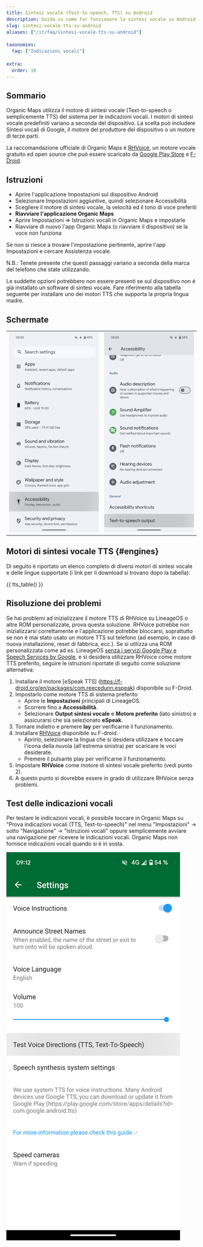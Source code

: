 ```yaml
---
title: Sintesi vocale (Text-to-speech, TTS) su Android
description: Guida su come far funzionare la sintesi vocale su Android
slug: sintesi-vocale-tts-su-android
aliases: ["/it/faq/sintesi-vocale-tts-su-android"]

taxonomies:
  faq: ["Indicazioni vocali"]

extra:
  order: 10
---
```


## Sommario

Organic Maps utilizza il motore di sintesi vocale (Text-to-speech o semplicemente TTS) del sistema per le indicazioni vocali. I motori di sintesi vocale predefiniti variano a seconda del dispositivo. La scelta può includere Sintesi vocali di Google, il motore del produttore del dispositivo o un motore di terze parti.

La raccomandazione ufficiale di Organic Maps è [RHVoice](https://rhvoice.org/), un motore vocale gratuito ed open source che può essere scaricato da [Google Play Store](https://play.google.com/store/apps/details?id=com.github.olga_yakovleva.rhvoice.android) e [F-Droid](https://f-droid.org/en/packages/com.github.olga_yakovleva.rhvoice.android/).

## Istruzioni

- Aprire l'applicazione Impostazioni sul dispositivo Android
- Selezionare Impostazioni aggiuntive, quindi selezionare Accessibilità
- Scegliere il motore di sintesi vocale, la velocità ed il tono di voce preferiti
- **Riavviare l'applicazione Organic Maps**
- Aprire Impostazioni => Istruzioni vocali in Organic Maps e impostarle
- Riavviare di nuovo l'app Organic Maps (o riavviare il dispositivo) se la voce non funziona

Se non si riesce a trovare l'impostazione pertinente, aprire l'app Impostazioni e cercare Assistenza vocale.

N.B.: Tenete presente che questi passaggi variano a seconda della marca del telefono che state utilizzando.

Le suddette opzioni potrebbero non essere presenti se sul dispositivo non è già installato un software di sintesi vocale. Fare riferimento alla tabella seguente per installare uno dei motori TTS che supporta la propria lingua madre.

## Schermate

|             |             |
| ----------- | ----------- |
![Impostazioni](tts_config_1.png "Impostazioni") | ![Accessibilità](tts_config_2.png "Accessibilità")

## Motori di sintesi vocale TTS {#engines}

Di seguito è riportato un elenco completo di diversi motori di sintesi vocale e delle lingue supportate (i link per il download si trovano dopo la tabella):

{{ tts_table() }}

## Risoluzione dei problemi

Se hai problemi ad inizializzare il motore TTS di RHVoice su LineageOS o altre ROM personalizzate, prova questa soluzione. RHVoice potrebbe non inizializzarsi correttamente e l'applicazione potrebbe bloccarsi, soprattutto se non è mai stato usato un motore TTS sul telefono (ad esempio, in caso di nuova installazione, reset di fabbrica, ecc.). Se si utilizza una ROM personalizzata come ad es. LineageOS <ins>senza i servizi Google Play e Speech Services by Google</ins>, e si desidera utilizzare RHVoice come motore TTS preferito, seguire le istruzioni riportate di seguito come soluzione alternativa:

1. Installare il motore [eSpeak TTS] (https://f-droid.org/en/packages/com.reecedunn.espeak) disponibile su F-Droid.
2. Impostarlo come motore TTS di sistema preferito
    - Aprire le **Impostazioni** principali di LineageOS.
    - Scorrere fino a **Accessibilità**.
    - Selezionare **Output sintesi vocale** e **Motore preferito** (lato sinistro) e assicurarsi che sia selezionato **eSpeak**.
3. Tornare indietro e premere **lay** per verificarne il funzionamento.
4. Installare [RHVoice](https://f-droid.org/en/packages/com.github.olga_yakovleva.rhvoice.android/) disponibile su F-droid.
    - Aprirlo, selezionare la lingua che si desidera utilizzare e toccare l'icona della nuvola (all'estrema sinistra) per scaricare le voci desiderate.
    - Premere il pulsante play per verificarne il funzionamento.
5. Impostare **RHVoice** come motore di sintesi vocale preferito (vedi punto 2).
6. A questo punto si dovrebbe essere in grado di utilizzare RHVoice senza problemi.

## Test delle indicazioni vocali

Per testare le indicazioni vocali, è possibile toccare in Organic Maps su "Prova indicazioni vocali (TTS, Text-to-speech)" nel menu "Impostazioni" → sotto "Navigazione" → "Istruzioni vocali" oppure semplicemente avviare una navigazione per ricevere le indicazioni vocali. Organic Maps non fornisce indicazioni vocali quando si è in sosta.

![TTS Test](tts_test.png "TTS Test")
